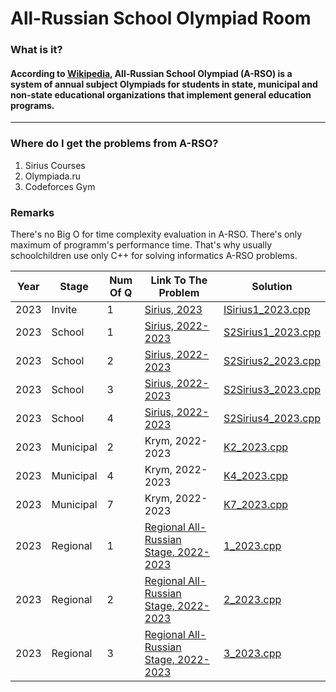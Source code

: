 # All-Russian School Olympiad Room
### What is it?

#### According to [Wikipedia](https://ru.wikipedia.org/wiki/%D0%92%D1%81%D0%B5%D1%80%D0%BE%D1%81%D1%81%D0%B8%D0%B9%D1%81%D0%BA%D0%B0%D1%8F_%D0%BE%D0%BB%D0%B8%D0%BC%D0%BF%D0%B8%D0%B0%D0%B4%D0%B0_%D1%88%D0%BA%D0%BE%D0%BB%D1%8C%D0%BD%D0%B8%D0%BA%D0%BE%D0%B2), All-Russian School Olympiad (A-RSO) is a system of annual subject Olympiads for students in state, municipal and non-state educational organizations that implement general education programs.
---

### Where do I get the problems from A-RSO?
1. Sirius Courses
2. Olympiada.ru
3. Codeforces Gym

### Remarks
There's no Big O for time complexity evaluation in A-RSO. There's only maximum of programm's performance time. That's why usually schoolchildren use only C++ for solving informatics A-RSO problems.

Year|Stage|Num Of Q|Link To The Problem|Solution|
-|-|-|-|-|
2023|Invite|1|[Sirius, 2023](https://uts.sirius.online/?user_code=5183/sirius5183/0/v689r7q3)|[ISirius1_2023.cpp](https://github.com/myvsky/competitive-programming/blob/master/A-RSO/Invite/ISirius1_2023.cpp)
2023|School|1|[Sirius, 2022-2023](https://uts.sirius.online/#/contest/3166)|[S2Sirius1_2023.cpp](https://github.com/myvsky/competitive-programming/blob/master/A-RSO/School/2Sirius1_2023.cpp)|
2023|School|2|[Sirius, 2022-2023](https://uts.sirius.online/#/contest/3166)|[S2Sirius2_2023.cpp](https://github.com/myvsky/competitive-programming/blob/master/A-RSO/School/2Sirius2_2023.cpp)|
2023|School|3|[Sirius, 2022-2023](https://uts.sirius.online/#/contest/3166)|[S2Sirius3_2023.cpp](https://github.com/myvsky/competitive-programming/blob/master/A-RSO/School/2Sirius3_2023.cpp)|
2023|School|4|[Sirius, 2022-2023](https://uts.sirius.online/#/contest/3166)|[S2Sirius4_2023.cpp](https://github.com/myvsky/competitive-programming/blob/master/A-RSO/School/2Sirius4_2023.cpp)|
2023|Municipal|2|Krym, 2022-2023|[K2_2023.cpp](https://github.com/myvsky/competitive-programming/blob/master/A-RSO/Municipal/K2_2023.cpp)
2023|Municipal|4|Krym, 2022-2023|[K4_2023.cpp](https://github.com/myvsky/competitive-programming/blob/master/A-RSO/Municipal/K4_2023.cpp)
2023|Municipal|7|Krym, 2022-2023|[K7_2023.cpp](https://github.com/myvsky/competitive-programming/blob/master/A-RSO/Municipal/K7_2023.cpp)
2023|Regional|1|[Regional All-Russian Stage, 2022-2023](https://codeforces.com/gym/104155/problem/1)|[1_2023.cpp](https://github.com/myvsky/competitive-programming/blob/master/A-RSO/Regional/1_2023.cpp)
2023|Regional|2|[Regional All-Russian Stage, 2022-2023](https://codeforces.com/gym/104155/problem/2)|[2_2023.cpp](https://github.com/myvsky/competitive-programming/blob/master/A-RSO/Regional/2_2023.cpp)
2023|Regional|3|[Regional All-Russian Stage, 2022-2023](https://codeforces.com/gym/104155/problem/3)|[3_2023.cpp](https://github.com/myvsky/competitive-programming/blob/master/A-RSO/Regional/3_2023.cpp)